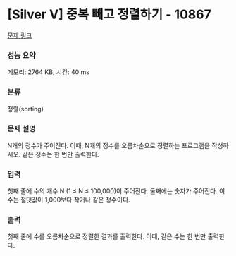 # [Silver V] 중복 빼고 정렬하기 - 10867 

[문제 링크](https://www.acmicpc.net/problem/10867) 

### 성능 요약

메모리: 2764 KB, 시간: 40 ms

### 분류

정렬(sorting)

### 문제 설명

<p>N개의 정수가 주어진다. 이때, N개의 정수를 오름차순으로 정렬하는 프로그램을 작성하시오. 같은 정수는 한 번만 출력한다.</p>

### 입력 

 <p>첫째 줄에 수의 개수 N (1 ≤ N ≤ 100,000)이 주어진다. 둘째에는 숫자가 주어진다. 이 수는 절댓값이 1,000보다 작거나 같은 정수이다.</p>

### 출력 

 <p>첫째 줄에 수를 오름차순으로 정렬한 결과를 출력한다. 이때, 같은 수는 한 번만 출력한다.</p>


